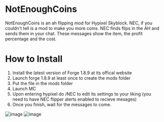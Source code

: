 # NotEnoughCoins
NotEnoughCoins is an ah flipping mod for Hypixel Skyblock. NEC, if you couldn't tell is a mod to make you more coins. NEC finds flips in the AH and sends them in your chat. These messages show the item, the profit percentage and the cost.
# How to Install
1. Install the latest version of Forge 1.8.9 at its offical website
2. Launch forge 1.8.9 at least once to create the mods folder
3. Put the file in the mods folder
4. Launch MC
5. Upon entering hypixel do /NEC to edit its settings to your liking (you need to have NEC flipper alerts enabled to recieve mesages)
6. Once you finish, wait for the messages to come.


![image](https://user-images.githubusercontent.com/108932340/177980819-6a7d08ce-6dc9-4a5d-aa34-007f13d29ef9.png)
![image](https://user-images.githubusercontent.com/108932340/177980877-3eab5fe4-00d3-4173-aa63-4065387f40e9.png)

